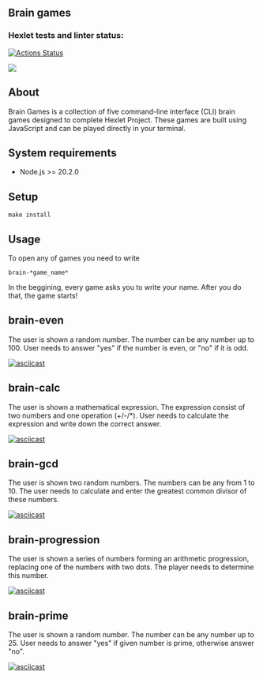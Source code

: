 ## Brain games

### Hexlet tests and linter status:
[![Actions Status](https://github.com/susemaa/frontend-project-44/workflows/hexlet-check/badge.svg)](https://github.com/susemaa/frontend-project-44/actions)

<a href="https://codeclimate.com/github/susemaa/frontend-project-44/maintainability"><img src="https://api.codeclimate.com/v1/badges/0766d0c1358267c8eae5/maintainability" /></a>

## About
Brain Games is a collection of five command-line interface (CLI) brain games designed to complete Hexlet Project. These games are built using JavaScript and can be played directly in your terminal.

## System requirements
<ul>
  <li> Node.js >= 20.2.0 </li>
</ul>

## Setup
`make install`

## Usage
To open any of games you need to write 

`brain-*game_name*` 

In the beggining, every game asks you to write your name. After you do that, the game starts!

## brain-even

The user is shown a random number. The number can be any number up to 100. User needs to answer "yes" if the number is even, or "no" if it is odd.

[![asciicast](https://asciinema.org/a/589895.svg)](https://asciinema.org/a/589895)

## brain-calc

The user is shown a mathematical expression. The expression consist of two numbers and one operation (+/-/*). User needs to calculate the expression and write down the correct answer.

[![asciicast](https://asciinema.org/a/589894.svg)](https://asciinema.org/a/589894)

## brain-gcd

The user is shown two random numbers. The numbers can be any from 1 to 10. The user needs to calculate and enter the greatest common divisor of these numbers.

[![asciicast](https://asciinema.org/a/589959.svg)](https://asciinema.org/a/589959)

## brain-progression

The user is shown a series of numbers forming an arithmetic progression, replacing one of the numbers with two dots. The player needs to determine this number.

[![asciicast](https://asciinema.org/a/589982.svg)](https://asciinema.org/a/589982)

## brain-prime

The user is shown a random number. The number can be any number up to 25. User needs to answer "yes" if given number is prime, otherwise answer "no".

[![asciicast](https://asciinema.org/a/589994.svg)](https://asciinema.org/a/589994)

